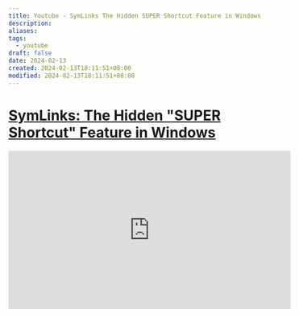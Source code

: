 ```yaml
---
title: Youtube - SymLinks The Hidden SUPER Shortcut Feature in Windows
description: 
aliases: 
tags:
  - youtube
draft: false
date: 2024-02-13
created: 2024-02-13T18:11:51+08:00
modified: 2024-02-13T18:11:51+08:00
---
```

# [SymLinks: The Hidden "SUPER Shortcut" Feature in Windows](https://www.youtube.com/watch?v=RDH5IuyPJtk)

<iframe width="560" height="315" src="https://www.youtube-nocookie.com/embed/RDH5IuyPJtk" title="YouTube video player" frameborder="0" allow="accelerometer; autoplay; clipboard-write; encrypted-media; gyroscope; picture-in-picture" allowfullscreen></iframe>
